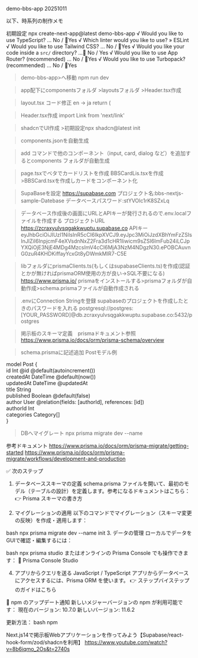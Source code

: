 demo-bbs-app 20251011

以下、時系列の制作メモ

初期設定
 npx create-next-app@latest demo-bbs-app
√ Would you like to use TypeScript? ... No / 🔴Yes
√ Which linter would you like to use? » ESLint
√ Would you like to use Tailwind CSS? ... No / 🔴Yes
√ Would you like your code inside a `src/` directory? ...🔴 No / Yes
√ Would you like to use App Router? (recommended) ... No / 🔴Yes
√ Would you like to use Turbopack? (recommended) ... No / 🔴Yes

>demo-bbs-app>へ移動  npm run dev

>app配下にcomponentsフォルダ >layoutsフォルダ >Header.tsx作成

>layout.tsx コード修正 en → ja
return (
    <html lang="ja">

>Header.tsx作成 import Link from 'next/link'

>shadcnでUI作成 >初期設定npx shadcn@latest init

>components.jsonを自動生成

>add コマンドで他のコンポーネント（input, card, dialog など）を追加するとcomponents フォルダが自動生成

>page.tsxでベタでカードリストを作成
>BBSCardLis.tsxを作成　>BBSCard.tsxを作成しカードをコンポーネント化

>SupaBaseを設定 
https://supabase.com
プロジェクト名:bbs-nextjs-sampleｰDatebase
データベースパスワード:stYVOlc1rK8SZxLq

>データベース作成後の画面にURLとAPIキーが発行されるので.env.localファイルを作成する
プロジェクトURL
https://zcraxyulvsqgakkwuptu.supabase.co
APIキー
eyJhbGciOiJIUzI1NiIsInR5cCI6IkpXVCJ9.eyJpc3MiOiJzdXBhYmFzZSIsInJlZiI6InpjcmF4eXVsdnNxZ2Fra3d1cHR1Iiwicm9sZSI6ImFub24iLCJpYXQiOjE3NjE4MDg4MzcsImV4cCI6MjA3NzM4NDgzN30.ePOBCAuvnG0zuR4KHDKiffayYcxGt8yDWmkMIR7-C5E

>libフォルダにprismaClients.ts(もしくはsupabaseClients.ts)を作成(認証とかが無ければprismaORM使用の方が良い→SQL不要になる)
https://www.prisma.io/
>prismaをインストールする>prismaフォルダが自動作成>schema.prismaファイルが自動作成される

>.envにConnection Stringを登録 supabaseのプロジェクトを作成したときのパスワードを入れる
postgresql://postgres:[YOUR_PASSWORD]@db.zcraxyulvsqgakkwuptu.supabase.co:5432/postgres

>掲示板のスキーマ定義　prismaドキュメント参照
https://www.prisma.io/docs/orm/prisma-schema/overview

>schema.prismaに記述追加
Postモデル例

model Post {  
  id         Int        @id @default(autoincrement())  
  createdAt  DateTime   @default(now())  
  updatedAt  DateTime   @updatedAt  
  title      String  
  published  Boolean    @default(false)  
  author     User       @relation(fields: [authorId], references: [id])  
  authorId   Int  
  categories Category[]  
}

>DBへマイグレート
npx prisma migrate dev --name <migration-name>

参考ドキュメント
https://www.prisma.io/docs/orm/prisma-migrate/getting-started
https://www.prisma.io/docs/orm/prisma-migrate/workflows/development-and-production

✅ 次のステップ
1. データベーススキーマの定義
schema.prisma ファイルを開いて、最初のモデル（テーブルの設計）を定義します。参考になるドキュメントはこちら： 👉 Prisma スキーマの書き方

2. マイグレーションの適用
以下のコマンドでマイグレーション（スキーマ変更の反映）を作成・適用します：

bash
npx prisma migrate dev --name init
3. データの管理
ローカルでデータをGUIで確認・編集するには：

bash
npx prisma studio
またはオンラインの Prisma Console でも操作できます： 🔗 Prisma Console Studio

4. アプリからクエリを送る
JavaScript / TypeScript アプリからデータベースにアクセスするには、Prisma ORM を使います。 👉 ステップバイステップのガイドはこちら

🔔 npm のアップデート通知
新しいメジャーバージョンの npm が利用可能です：
現在のバージョン: 10.7.0
新しいバージョン: 11.6.2

更新方法：
bash
npm 




Next.js14で掲示板Webアプリケーションを作ってみよう【Supabase/react-hook-form/zod/shadcnを利用】
https://www.youtube.com/watch?v=8b6iqmo_2Os&t=2740s